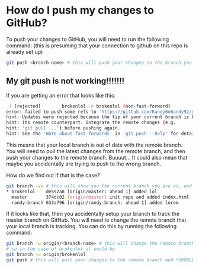 # How do I push my changes to GitHub?

To push your changes to GitHub, you will need to run the following command:
(this is presuming that your connection to github on this repo is already set up)

```bash
git push <branch-name> # this will push your changes to the branch you are currently on
```


## My git push is not working!!!!!!!

If you are getting an error that looks like this:

```bash
 ! [rejected]        brokenlol -> brokenlol (non-fast-forward)
error: failed to push some refs to 'https://github.com/RandyBoBandy92/gitTestingExample.git'
hint: Updates were rejected because the tip of your current branch is behind
hint: its remote counterpart. Integrate the remote changes (e.g.
hint: 'git pull ...') before pushing again.
hint: See the 'Note about fast-forwards' in 'git push --help' for details.
```

This means that your local branch is out of date with the remote branch. You will need to pull the latest changes from the remote branch, and then push your changes to the remote branch.
Buuuut... It could also mean that maybe you accidentally are trying to push to the wrong branch.

How do we find out if that is the case?

```bash
git branch -vv # this will show you the current branch you are on, and the remote branch it is tracking
* brokenlol    de592a8 [origin/master: ahead 1] added lol
  master       374dc02 [origin/master] init repo and added index.html
  randy-branch 633a796 [origin/randy-branch: ahead 1] added lorem
```

If it looks like that, then you accidentally setup your branch to track the master branch on GitHub. You will need to change the remote branch that your local branch is tracking. You can do this by running the following command:

```bash
git branch -u origin/<branch-name> # this will change the remote branch that your local branch is tracking
# so in the case of brokenlol it would be
git branch -u origin/brokenlol
git push # this will push your changes to the remote branch and *SHOULD* work ;)
```